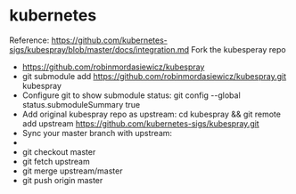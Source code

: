 # kubernetes

Reference: https://github.com/kubernetes-sigs/kubespray/blob/master/docs/integration.md
Fork the kubesperay repo
  - https://github.com/robinmordasiewicz/kubespray
  - git submodule add https://github.com/robinmordasiewicz/kubespray.git kubespray
  - Configure git to show submodule status: git config --global status.submoduleSummary true
  - Add original kubespray repo as upstream: cd kubespray && git remote add upstream https://github.com/kubernetes-sigs/kubespray.git
  - Sync your master branch with upstream:
  -
  -    git checkout master
  -    git fetch upstream
  -    git merge upstream/master
  -    git push origin master
